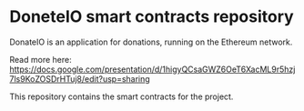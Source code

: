 # DoneteIO smart contracts repository

DonateIO is an application for donations, running on the Ethereum network.

Read more here: https://docs.google.com/presentation/d/1higyQCsaGWZ6OeT6XacML9r5hzj7ls9KoZOSDrHTuj8/edit?usp=sharing

This repository contains the smart contracts for the project.
